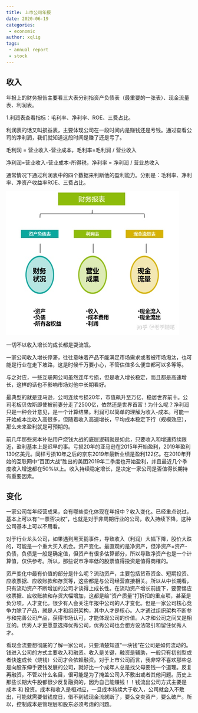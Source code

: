 ```yaml
---
title: 上市公司年报
date: 2020-06-19
categories:
 - economic
author: xqlig
tags:
 - annual report
 - stock
---
```



## 收入

年报上的财务报告主要看三大表分别指资产负债表（最重要的一张表）、现金流量表、利润表。

<!-- more -->

1.利润表查看指标：毛利率、净利率、ROE、三费占比。

利润表的话又叫损益表，主要体现公司在一段时间内是赚钱还是亏钱。通过查看公司的净利润，我们就知道这段时间是赚了还是亏了。

毛利润 = 营业收入-营业成本，毛利率=毛利润 / 营业收入

净利润=营业收入-营业成本-所得税，净利率 = 净利润 / 营业总收入

通常情况下通过利润表中的四个数据来判断他的盈利能力。分别是：毛利率、净利率、净资产收益率ROE、三费占比。

![1](../2020/annual/annual-1.jpg)

一切不以收入增长的成长都是耍流氓。

一家公司收入增长停滞，往往意味着产品不能满足市场需求或者被市场淘汰，也可能是行业在走下坡路，这是时候千万要小心，不管估值多么便宜都可以多等等。

与之对应，一些互联网公司虽然连年亏损，但是收入增长稳定，而且都是高速增长，这样的话也不影响市场对他中长期看好。

最典型的就是亚马逊，公司连续亏损20年，市值飙升至万亿，稳居世界前十。公司老板贝佐斯即使被前妻分走了2500亿，依然还是世界首富！为什么呢？净利润只是一种会计意见，是一个计算结果。利润可以简单的理解为收入-成本。可能一开始成本比收入高很多，但随着收入高速增长，平均成本稳定下行（规模效应），那么未来盈利就是可预期的。

前几年那些资本补贴用户烧钱大战的底层逻辑就是如此，只要收入和增速持续跟近，盈利基本上是迟早的事。亏损20年的亚马逊在2015年开始盈利，2019年盈利130亿美元。同样亏损10年之后的京东2019年最新业绩是盈利122亿。在2010年开始的互联网中“百团大战”胜出的美团2019年二季度也开始盈利，并且最近几个季度收入增速都在50%以上。收入持续稳定增长，是决定一家公司是否值得长期持有重要因素。

## 变化

一家公司每年经营成果，会有哪些变化体现在年报中？收入变化。已经重点说过，基本上可以有“一票否决权”，也就是对于非周期行业的公司，收入持续下降，这种公司基本上可以不用看。

对于行业龙头公司，如果遇到黑天鹅事件，导致收入（利润）大幅下降，股价大跌的，可能是一个重大买入机会。资产变化。最直观的是净资产，但净资产=资产-负债，负债是一般是确定值，但资产有很多估算部分，所以导致净资产也是一个计算值，仅供参考。所以，那些说市净率低的股票值得投资是值得商榷的。

资产变化中最有价值的部分是什么呢？流动资产，主要包括货币资金、短期投资、应收票据、应收账款和存货等，这些都是与公司经营直接相关。所以从中长期看，只有流动资产不断增加的公司才谈得上成长性。在流动资产增长前提下，要警惕应收票据、应收账款和存货大幅增加，这都是给“资产质量”打折扣的重点项，甚至是负分项。人才变化。很少有人会关注年报中公司的人才变化。但是一家公司核心竞争力除了产品，就是人才和组织架构，其中人才是核心。人才通过组织架构不断参与和完善公司产品，获得市场认可，才能体现公司的价值。人才和公司之间又是相互的。优秀人才更愿意选择优秀公司，优秀公司也会想方设法吸引和留住优秀人才。

看现金流要想彻底的了解一家公司，只要清楚知道“一块钱”在公司是如何流动的。钱进入公司的方式主要收入和融资。收入是关键，融资是辅助，一般只有初创型或者快速成长（烧钱）公司才会依赖融资。对于上市公司而言，我非常不喜欢那些总是向股东伸手要钱发展的公司，就好比一个成年人总是找父母要钱一个道理。反复再融资，不管以什么名目，很可能是为了掩盖公司入不敷出或者其他问题。历史上那些长期大牛股都很少反复融资的，因为自己能赚钱！！钱流出公司方式主要是 成本 和 投资。成本和收入是相对应，一旦成本持续大于收入，公司就会入不敷出，可能就需要借钱度日，借不到钱现金流就断了，要么变卖资产，要么破产。所以，控制成本是管理层和股东必须考虑的问题。
